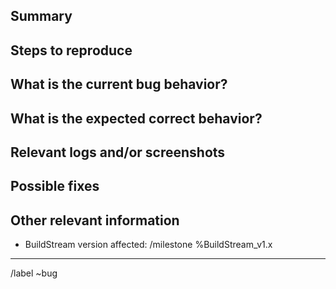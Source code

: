 ## Summary

[//]: # (Summarize the bug encountered concisely)


## Steps to reproduce

[//]: # (How one can reproduce the issue - this is very important)


## What is the current bug behavior?

[//]: # (What actually happens)


## What is the expected correct behavior?

[//]: # (What you should see instead)


## Relevant logs and/or screenshots

[//]: # (Paste any relevant logs - please use code blocks ``` to format console output, logs, and code as it's hard to read otherwise. You can also add a Snippet and link it here. Check the markdown giude on Gitlab for further tips)

## Possible fixes

[//]: # (If you can, link to the line of code that might be responsible for the problem)

## Other relevant information

[//]: # (Add the BuildStream version. Substitute below the "x" by "1", "2" or the right version. Add more than one version if necessary)

* BuildStream version affected: /milestone %BuildStream_v1.x

----
[//]: # (To review information about possible relevant labels for this issue please view the list of labels: https://gitlab.com/BuildStream/buildstream/labels)

/label ~bug
